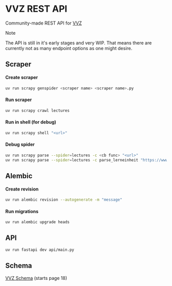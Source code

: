 # VVZ REST API

Community-made REST API for [VVZ](https://www.vvz.ethz.ch/Vorlesungsverzeichnis)

> [!NOTE]  
> The API is still in it's early stages and very WIP. That means there are currently not as many endpoint options as one might desire.

## Scraper

#### Create scraper

```sh
uv run scrapy genspider <scraper name> <scraper name>.py
```

#### Run scraper

```sh
uv run scrapy crawl lectures
```

#### Run in shell (for debug)

```sh
uv run scrapy shell "<url>"
```

#### Debug spider

```sh
uv run scrapy parse --spider=lectures -c <cb func> "<url>"
uv run scrapy parse --spider=lectures -c parse_lerneinheit "https://www.vvz.ethz.ch/Vorlesungsverzeichnis/lerneinheit.view?semkez=2025W&ansicht=ALLE&lerneinheitId=192945&lang=en"
```

## Alembic

#### Create revision

```sh
uv run alembic revision --autogenerate -m "message"
```

#### Run migrations

```sh
uv run alembic upgrade heads
```

## API

```sh
uv run fastapi dev api/main.py
```

## Schema

[VVZ Schema](https://www.bi.id.ethz.ch/soapvvz-2023-1/manual/SoapVVZ.pdf#page=18) (starts page 18)
